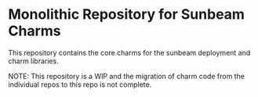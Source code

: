 # Monolithic Repository for Sunbeam Charms

This repository contains the core charms for the sunbeam deployment and charm
libraries.

NOTE: This repository is a WIP and the migration of charm code from the
individual repos to this repo is not complete.
